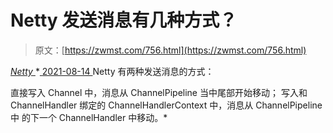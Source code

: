 <!--yml
category: 未分类
date: 0001-01-01 00:00:00
-->

# Netty 发送消息有几种方式？

> 原文：[https://zwmst.com/756.html](https://zwmst.com/756.html)

   [ *Netty* ](https://zwmst.com/netty)*[ <time datetime="2021-08-14T08:03:29+08:00"> 2021-08-14 </time> ](https://zwmst.com/756.html)  Netty 有两种发送消息的方式：

直接写入 Channel 中，消息从 ChannelPipeline 当中尾部开始移动； 写入和 ChannelHandler 绑定的 ChannelHandlerContext 中，消息从 ChannelPipeline 中 的下一个 ChannelHandler 中移动。*